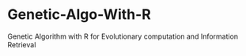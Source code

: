 # Genetic-Algo-With-R
Genetic Algorithm with R for Evolutionary computation and Information Retrieval
